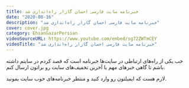 ```yaml
---
title: خبرنامه سایت فارسی احسان گازار راه‌اندازی شد
date: "2020-08-16"
description: "خبرنامه سایت فارسی احسان گازار راه‌اندازی شد"
cover: cover.jpg
category: EhsanGazarPersian
videoSourceURL: https://www.youtube.com/embed/sg72ZWTmCEY
videoTitle: "خبرنامه سایت فارسی احسان گازار راه‌اندازی شد"
---
```


خب یکی از راه‌های ارتباطی در سایت‌ها خبرنامه است که قصد کردم در سایتم داشته باشم تا گاهی خبرهای مهم یا آخرین تخفیف‌های سایت رو براتون ارسال کنم.

لازم هست که ایمیلتون رو وارد کنید و منتظر خبرنامه‌های خوب سایت بمونید.